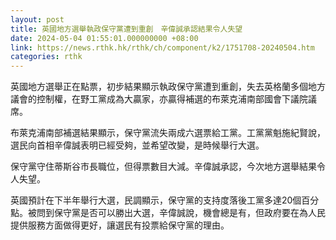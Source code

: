 ```yaml
---
layout: post
title: 英國地方選舉執政保守黨遭到重創　辛偉誠承認結果令人失望
date: 2024-05-04 01:55:01.000000000 +08:00
link: https://news.rthk.hk/rthk/ch/component/k2/1751708-20240504.htm
categories: rthk
---
```


英國地方選舉正在點票，初步結果顯示執政保守黨遭到重創，失去英格蘭多個地方議會的控制權，在野工黨成為大贏家，亦贏得補選的布萊克浦南部國會下議院議席。

布萊克浦南部補選結果顯示，保守黨流失兩成六選票給工黨。工黨黨魁施紀賢說，選民向首相辛偉誠表明已經受夠，並希望改變，是時候舉行大選。

保守黨守住蒂斯谷市長職位，但得票數目大減。辛偉誠承認，今次地方選舉結果令人失望。

英國預計在下半年舉行大選，民調顯示，保守黨的支持度落後工黨多達20個百分點。被問到保守黨是否可以勝出大選，辛偉誠說，機會總是有，但政府要在為人民提供服務方面做得更好，讓選民有投票給保守黨的理由。
